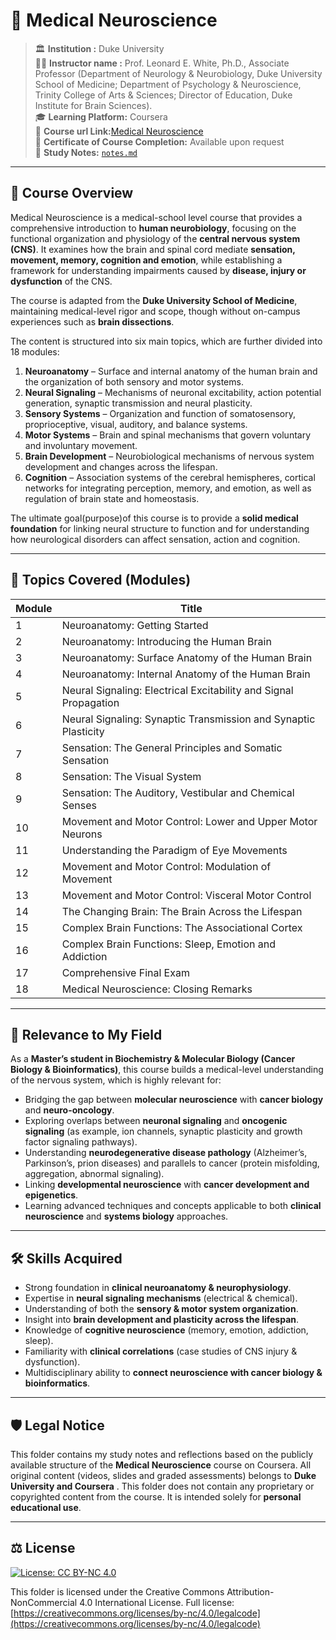 
# 🧠 Medical Neuroscience

> 🏛️ **Institution :** Duke University  
> 👨‍🏫 **Instructor name :** Prof. Leonard E. White, Ph.D., Associate Professor (Department of Neurology & Neurobiology, Duke University School of Medicine; Department of Psychology & Neuroscience, Trinity College of Arts & Sciences; Director of Education, Duke Institute for Brain Sciences).                      
> 🎓 **Learning Platform:** Coursera  
> 🔗 **Course url Link:**[Medical Neuroscience](https://www.coursera.org/learn/medical-neuroscience)    
> 📜 **Certificate of Course Completion:** Available upon request  
> 📝 **Study Notes:** [`notes.md`](./notes.md)

---

## 🧭 Course Overview

Medical Neuroscience is a medical-school level course that provides a comprehensive introduction to **human neurobiology**, focusing on the functional organization and physiology of the **central nervous system (CNS)**. It examines how the brain and spinal cord mediate **sensation, movement, memory, cognition and emotion**, while establishing a framework for understanding impairments caused by **disease, injury or dysfunction** of the CNS.

The course is adapted from the **Duke University School of Medicine**, maintaining medical-level rigor and scope, though without on-campus experiences such as **brain dissections**.

The content is structured into six main topics, which are further divided into 18 modules:

1. **Neuroanatomy** – Surface and internal anatomy of the human brain and the organization of both sensory and motor systems.
2. **Neural Signaling** – Mechanisms of neuronal excitability, action potential generation, synaptic transmission and neural plasticity.
3. **Sensory Systems** – Organization and function of somatosensory, proprioceptive, visual, auditory, and balance systems.
4. **Motor Systems** – Brain and spinal mechanisms that govern voluntary and involuntary movement.
5. **Brain Development** – Neurobiological mechanisms of nervous system development and changes across the lifespan.
6. **Cognition** – Association systems of the cerebral hemispheres, cortical networks for integrating perception, memory, and emotion, as well as regulation of brain state and homeostasis.

The ultimate goal(purpose)of this course is to provide a **solid medical foundation** for linking neural structure to function and for understanding how neurological disorders can affect sensation, action and cognition.




---

## 🧩 Topics Covered (Modules)

| Module | Title                                                            |
| ------ | ---------------------------------------------------------------- |
| 1      | Neuroanatomy: Getting Started                                    |
| 2      | Neuroanatomy: Introducing the Human Brain                        |
| 3      | Neuroanatomy: Surface Anatomy of the Human Brain                 |
| 4      | Neuroanatomy: Internal Anatomy of the Human Brain                |
| 5      | Neural Signaling: Electrical Excitability and Signal Propagation |
| 6      | Neural Signaling: Synaptic Transmission and Synaptic Plasticity  |
| 7      | Sensation: The General Principles and Somatic Sensation          |
| 8      | Sensation: The Visual System                                     |
| 9      | Sensation: The Auditory, Vestibular and Chemical Senses          |
| 10     | Movement and Motor Control: Lower and Upper Motor Neurons        |
| 11     | Understanding the Paradigm of Eye Movements                      |
| 12     | Movement and Motor Control: Modulation of Movement               |
| 13     | Movement and Motor Control: Visceral Motor Control               |
| 14     | The Changing Brain: The Brain Across the Lifespan                |
| 15     | Complex Brain Functions: The Associational Cortex                |
| 16     | Complex Brain Functions: Sleep, Emotion  and Addiction           |
| 17     | Comprehensive Final Exam                                         |
| 18     | Medical Neuroscience: Closing Remarks                            |


---

## 🧠 Relevance to My Field

As a **Master’s student in Biochemistry & Molecular Biology (Cancer Biology & Bioinformatics)**, this course builds a medical-level understanding of the nervous system, which is highly relevant for:

* Bridging the gap between **molecular neuroscience** with **cancer biology** and **neuro-oncology**.
* Exploring overlaps between **neuronal signaling** and **oncogenic signaling** (as example, ion channels, synaptic plasticity and growth factor signaling pathways).
* Understanding **neurodegenerative disease pathology** (Alzheimer’s, Parkinson’s, prion diseases) and parallels to cancer (protein misfolding, aggregation, abnormal signaling).
* Linking **developmental neuroscience** with **cancer development and epigenetics**.
* Learning advanced techniques and concepts applicable to both **clinical neuroscience** and **systems biology** approaches.

---

## 🛠️ Skills Acquired

* Strong foundation in **clinical neuroanatomy & neurophysiology**.
* Expertise in **neural signaling mechanisms** (electrical & chemical).
* Understanding of both the **sensory & motor system organization**.
* Insight into **brain development and plasticity across the lifespan**.
* Knowledge of **cognitive neuroscience** (memory, emotion, addiction, sleep).
* Familiarity with **clinical correlations** (case studies of CNS injury & dysfunction).
* Multidisciplinary ability to **connect neuroscience with cancer biology & bioinformatics**.

---

## 🛡️ Legal Notice

This folder contains my study notes and reflections based on the publicly available structure of the **Medical Neuroscience** course on Coursera.
All original content (videos, slides and graded assessments) belongs to **Duke University and Coursera** .
This folder does not contain any proprietary or copyrighted content from the course. 
It is intended solely for **personal educational use**.

---
## ⚖️ License

[![License: CC BY-NC 4.0](https://img.shields.io/badge/License-CC%20BY--NC%204.0-lightgrey.svg)](https://creativecommons.org/licenses/by-nc/4.0/)

This folder is licensed under the Creative Commons Attribution-NonCommercial 4.0 International License.
Full license: [https://creativecommons.org/licenses/by-nc/4.0/legalcode](https://creativecommons.org/licenses/by-nc/4.0/legalcode)


